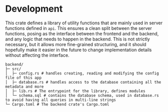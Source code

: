 # Development

This crate defines a library of utility functions that are mainly used in server functions defined in `api`. This ensures a clean split between the server functions, posing as the interface between the frontend and the backend, and any logic that needs to happen in the backend. This is not strictly necessary, but it allows more fine-grained structuring, and it should hopefully make it easier in the future to change implementation details without affecting the interface.

```
backend/
├─ src/
│  ├─ config.rs # handles creating, reading and modifying the config file of this app
│  ├─ database.rs # handles access to the database containing all the metadata and more
│  ├─ lib.rs # The entrypoint for the library, defines modules
│  └─ schema.sql # contains the database schema, used in database.rs to avoid having all queries in multi-line strings
└─ Cargo.toml # The backend crate's Cargo.toml

```
